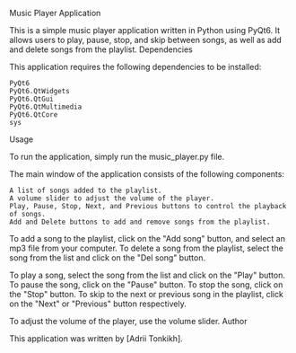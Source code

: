 Music Player Application

This is a simple music player application written in Python using PyQt6. It allows users to play, pause, stop, and skip between songs, as well as add and delete songs from the playlist.
Dependencies

This application requires the following dependencies to be installed:

    PyQt6
    PyQt6.QtWidgets
    PyQt6.QtGui
    PyQt6.QtMultimedia
    PyQt6.QtCore
    sys

Usage

To run the application, simply run the music_player.py file.

The main window of the application consists of the following components:

    A list of songs added to the playlist.
    A volume slider to adjust the volume of the player.
    Play, Pause, Stop, Next, and Previous buttons to control the playback of songs.
    Add and Delete buttons to add and remove songs from the playlist.

To add a song to the playlist, click on the "Add song" button, and select an mp3 file from your computer. To delete a song from the playlist, select the song from the list and click on the "Del song" button.

To play a song, select the song from the list and click on the "Play" button. To pause the song, click on the "Pause" button. To stop the song, click on the "Stop" button. To skip to the next or previous song in the playlist, click on the "Next" or "Previous" button respectively.

To adjust the volume of the player, use the volume slider.
Author

This application was written by [Adrii Tonkikh].
